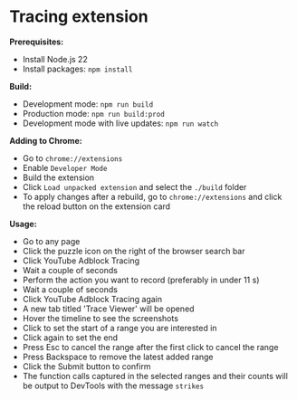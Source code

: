 # Tracing extension

**Prerequisites:**

-   Install Node.js 22
-   Install packages: `npm install`

**Build:**

-   Development mode: `npm run build`
-   Production mode: `npm run build:prod`
-   Development mode with live updates: `npm run watch`

**Adding to Chrome:**

-   Go to `chrome://extensions`
-   Enable `Developer Mode`
-   Build the extension
-   Click `Load unpacked extension` and select the `./build` folder
-   To apply changes after a rebuild, go to `chrome://extensions` and click the reload button on the extension card

**Usage:**

-   Go to any page
-   Click the puzzle icon on the right of the browser search bar
-   Click YouTube Adblock Tracing
-   Wait a couple of seconds
-   Perform the action you want to record (preferably in under 11 s)
-   Wait a couple of seconds
-   Click YouTube Adblock Tracing again
-   A new tab titled 'Trace Viewer' will be opened
-   Hover the timeline to see the screenshots
-   Click to set the start of a range you are interested in
-   Click again to set the end
-   Press Esc to cancel the range after the first click to cancel the range
-   Press Backspace to remove the latest added range
-   Click the Submit button to confirm
-   The function calls captured in the selected ranges and their counts will be output to DevTools with the message `strikes`
